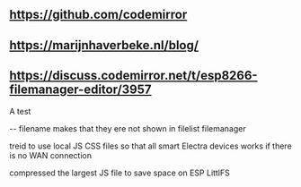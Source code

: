 ## https://github.com/codemirror

## https://marijnhaverbeke.nl/blog/

## https://discuss.codemirror.net/t/esp8266-filemanager-editor/3957

A test 

-- filename makes that they ere not shown in filelist filemanager

treid to use local JS CSS files so that all smart Electra devices works if there is no WAN connection

compressed the largest JS file to save space on ESP LittlFS
